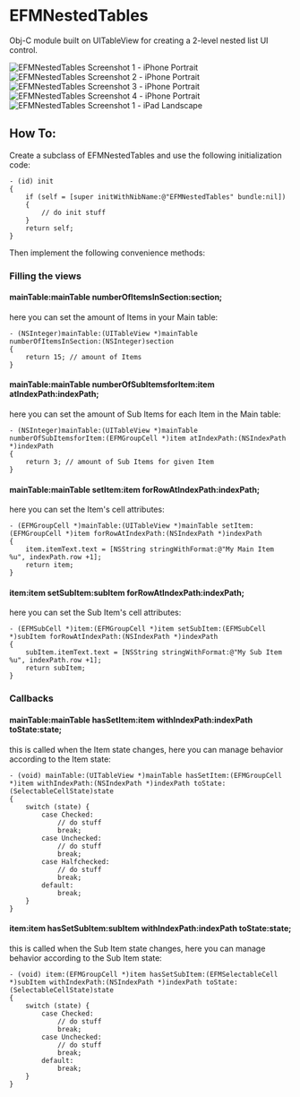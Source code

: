 EFMNestedTables
===============

Obj-C module built on UITableView for creating a 2-level nested list UI control.

![EFMNestedTables Screenshot 1 - iPhone Portrait](http://github.com/morekid/EFMNestedTables/raw/master/README/iPhone_P_shot1.png)&nbsp;&nbsp;
![EFMNestedTables Screenshot 2 - iPhone Portrait](http://github.com/morekid/EFMNestedTables/raw/master/README/iPhone_P_shot2.png)&nbsp;&nbsp;
![EFMNestedTables Screenshot 3 - iPhone Portrait](http://github.com/morekid/EFMNestedTables/raw/master/README/iPhone_P_shot3.png)&nbsp;&nbsp;
![EFMNestedTables Screenshot 4 - iPhone Portrait](http://github.com/morekid/EFMNestedTables/raw/master/README/iPhone_P_shot4.png)&nbsp;&nbsp;
![EFMNestedTables Screenshot 1 - iPad Landscape](http://github.com/morekid/EFMNestedTables/raw/master/README/iPad_L_shot1.png)


How To:
-------

Create a subclass of EFMNestedTables and use the following initialization code:

	- (id) init
	{
	    if (self = [super initWithNibName:@"EFMNestedTables" bundle:nil])
	    {
	        // do init stuff
	    }
	    return self;
	}

Then implement the following convenience methods:


### Filling the views


#### mainTable:mainTable numberOfItemsInSection:section;
here you can set the amount of Items in your Main table:

	- (NSInteger)mainTable:(UITableView *)mainTable numberOfItemsInSection:(NSInteger)section
	{
	    return 15; // amount of Items
	}
	

#### mainTable:mainTable numberOfSubItemsforItem:item atIndexPath:indexPath;
here you can set the amount of Sub Items for each Item in the Main table:

	- (NSInteger)mainTable:(UITableView *)mainTable numberOfSubItemsforItem:(EFMGroupCell *)item atIndexPath:(NSIndexPath *)indexPath
	{
	    return 3; // amount of Sub Items for given Item
	}


#### mainTable:mainTable setItem:item forRowAtIndexPath:indexPath;
here you can set the Item's cell attributes:

	- (EFMGroupCell *)mainTable:(UITableView *)mainTable setItem:(EFMGroupCell *)item forRowAtIndexPath:(NSIndexPath *)indexPath
	{
	    item.itemText.text = [NSString stringWithFormat:@"My Main Item %u", indexPath.row +1];
	    return item;
	}


#### item:item setSubItem:subItem forRowAtIndexPath:indexPath;
here you can set the Sub Item's cell attributes:

	- (EFMSubCell *)item:(EFMGroupCell *)item setSubItem:(EFMSubCell *)subItem forRowAtIndexPath:(NSIndexPath *)indexPath
	{
	    subItem.itemText.text = [NSString stringWithFormat:@"My Sub Item %u", indexPath.row +1];
	    return subItem;
	}


### Callbacks


#### mainTable:mainTable hasSetItem:item withIndexPath:indexPath toState:state;
this is called when the Item state changes, here you can manage behavior according to the Item state:

	- (void) mainTable:(UITableView *)mainTable hasSetItem:(EFMGroupCell *)item withIndexPath:(NSIndexPath *)indexPath toState:(SelectableCellState)state
	{
	    switch (state) {
	        case Checked:
	        	// do stuff
	            break;
	        case Unchecked:
	        	// do stuff
	            break;
	        case Halfchecked:
	        	// do stuff
	            break;
	        default:
	        	break;
	    }
	}


#### item:item hasSetSubItem:subItem withIndexPath:indexPath toState:state;
this is called when the Sub Item state changes, here you can manage behavior according to the Sub Item state:

	- (void) item:(EFMGroupCell *)item hasSetSubItem:(EFMSelectableCell *)subItem withIndexPath:(NSIndexPath *)indexPath toState:(SelectableCellState)state
	{
	    switch (state) {
	        case Checked:
	        	// do stuff
	        	break;
	        case Unchecked:
	        	// do stuff
	        	break;
	        default:
	        	break;
	    }
	}

